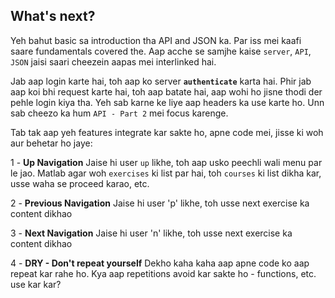 ## What's next?

Yeh bahut basic sa introduction tha API and JSON ka. Par iss mei kaafi
saare fundamentals covered the. Aap acche se samjhe kaise `server`, `API`,
`JSON` jaisi saari cheezein aapas mei interlinked hai.

Jab aap login karte hai, toh aap ko server **`authenticate`** karta hai.
Phir jab aap koi bhi request karte hai, toh aap batate hai, aap wohi ho
jisne thodi der pehle login kiya tha. Yeh sab karne ke liye aap headers
ka use karte ho. Unn sab cheezo ka hum `API - Part 2` mei focus karenge.

Tab tak aap yeh features integrate kar sakte ho, apne code mei, jisse ki
woh aur behetar ho jaye:

1 - **Up Navigation**
Jaise hi user `up` likhe, toh aap usko peechli wali menu par le jao. Matlab
agar woh `exercises` ki list par hai, toh `courses` ki list dikha kar, usse
waha se proceed karao, etc.

2 - **Previous Navigation**
Jaise hi user 'p' likhe, toh usse next exercise ka content dikhao

3 - **Next Navigation**
Jaise hi user 'n' likhe, toh usse next exercise ka content dikhao

4 - **DRY - Don't repeat yourself**
Dekho kaha kaha aap apne code ko aap repeat kar rahe ho. Kya aap repetitions
avoid kar sakte ho - functions, etc. use kar kar?